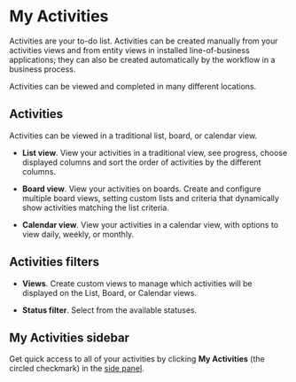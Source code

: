 # My Activities
Activities are your to-do list. Activities can be created manually from your activities views and from entity views in installed line-of-business applications; they can also be created automatically by the workflow in a business process.

Activities can be viewed and completed in many different locations.

## Activities
Activities can be viewed in a traditional list, board, or calendar view.

* **List view**. View your activities in a traditional view, see progress, choose displayed columns and sort the order of activities by the different columns.

* **Board view**. View your activities on boards. Create and configure multiple board views, setting custom lists and criteria that dynamically show activities matching the list criteria.

* **Calendar view**. View your activities in a calendar view, with options to view daily, weekly, or monthly.

## Activities filters

* **Views**. Create custom views to manage which activities will be displayed on the List, Board, or Calendar views.

* **Status filter**. Select from the available statuses.

## My Activities sidebar
Get quick access to all of your activities by clicking **My Activities** (the circled checkmark) in the [side panel](/esp-user-guide/navigation#side-panel).